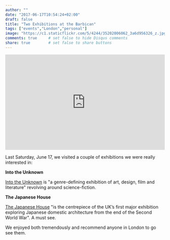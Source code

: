```yaml
---
author: ""
date: "2017-06-17T10:54:24+02:00"
draft: false
title: "Two Exhibitions at the Barbican"
tags: ["events","London","personal"]
image: "https://c1.staticflickr.com/5/4244/35202006062_3a6d956326_z.jpg"
comments: true     # set false to hide Disqus comments
share: true        # set false to share buttons
---
```

<div style="position: relative; padding-bottom: 60%; overflow: auto; -webkit-overflow-scrolling:touch;"><iframe style="position: absolute; top: 0; left: 0; width: 100%; height: 100%;" src="https://flickrembed.com/cms_embed.php?source=flickr&layout=responsive&input=www.flickr.com/photos/jcortell/albums/72157685211291235&sort=3&by=album&theme=default_notextpanel&scale=fill&limit=10&skin=default" scrolling="no" frameborder="0" allowFullScreen="true" webkitallowfullscreen="true" mozallowfullscreen="true"></iframe></div>

Last Saturday, June 17, we visited a couple of exhibitions we were really interested in:  

**Into the Unknown**

[Into the Unknown](https://www.barbican.org.uk/intotheunknown/) is "a genre-defining exhibition of art, design, film and literature" revolving around science-fiction.

**The Japanese House**

[The Japanese House](https://www.barbican.org.uk/artgallery/event-detail.asp?ID=19951) "is the centrepiece of the UK’s first major exhibition exploring Japanese domestic architecture from the end of the Second World War". A must see.

We enjoyed both tremendously and recommend anyone in London to go see them.
